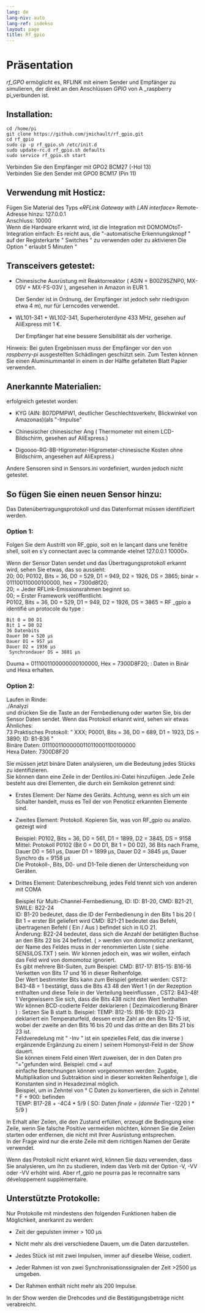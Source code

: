 ```yaml
---
lang: de
lang-niv: auto
lang-ref: indekso
layout: page
title: Rf_gpio
---
```


# Präsentation
 _rf_GPO_ ermöglicht es, RFLINK mit einem Sender und Empfänger zu simulieren, der direkt an den Anschlüssen _GPIO_ von A _raspberry pi_verbunden ist.


## Installation:

```
cd /home/pi
git clone https://github.com/jmichault/rf_gpio.git
cd rf_gpio  
sudo cp -p rf_gpio.sh /etc/init.d  
sudo update-rc.d rf_gpio.sh defaults  
sudo service rf_gpio.sh start  
```

Verbinden Sie den Empfänger mit GPO2 BCM27 (-Hol 13)  
Verbinden Sie den Sender mit GPO0 BCM17 (Pin 11)  

## Verwendung mit Hosticz:
Fügen Sie Material des Typs  _«RFLink Gateway with LAN interface»_ 
 	 Remote-Adresse hinzu: 127.0.0.1   
	 Anschluss: 10000    
 Wenn die Hardware erkannt wird, ist die Integration mit DOMOMOtoT-Integration einfach: Es reicht aus, die  "-automatische Erkennungsknopf " auf der Registerkarte " Switches " zu verwenden oder zu aktivieren Die Option  " erlaubt 5 Minuten "    

## Transceivers getestet:
* Chinesische Ausrüstung mit Reaktorreaktor  ( ASIN = B00Z9SZNP0, MX-05V + MX-FS-03V ), angesehen in Amazon in EUR 1.   


	Der Sender ist in Ordnung, der Empfänger ist jedoch sehr niedrigvon etwa 4 m), nur für Lerncodes verwendet.  
* WL101-341 + WL102-341, Superheroterdyne 433 MHz, gesehen auf AliExpress mit 1 €.  


	 Der Empfänger hat eine bessere Sensibilität als der vorherige.    
	
Hinweis: Bei guten Ergebnissen muss der Empfänger vor den von  _raspberry-pi_ ausgestellten Schädlingen geschützt sein. Zum Testen können Sie einen Aluminiummantel in einem in der Hälfte gefalteten Blatt Papier verwenden. 

## Anerkannte Materialien:
erfolgreich getestet worden:   
* KYG (AIN: B07DPMPW1, deutlicher Geschlechtsverkehr, Blickwinkel von Amazonas)(als "-Impulse"


* Chinesischer chinesischer Ang ( Thermometer mit einem LCD-Bildschirm, gesehen auf AliExpress.)  


* Digoooo-RG-8B-Higrometer-Higrometer-chinesische Kosten ohne Bildschirm, angesehen auf AliExpress.)  



Andere Sensoren sind in Sensors.ini vordefiniert, wurden jedoch nicht getestet.  

## So fügen Sie einen neuen Sensor hinzu:
Das Datenübertragungsprotokoll und das Datenformat müssen identifiziert werden.  
### Option 1:
Folgen Sie dem Austritt von RF_gpio, soit en le lançant dans une fenêtre shell, soit en s'y connectant avec la commande «telnet 127.0.0.1 10000».  
  
  
Wenn der Sensor Daten sendet und das Übertragungsprotokoll erkannt wird, sehen Sie etwas, das so aussieht:   
20; 00; P0102, Bits = 36, D0 = 529, D1 = 949, D2 = 1926, DS = 3865; binär = 011100110000100000, hex = 7300d8f20;  
  20; = Jeder RFLink-Emissionsrahmen beginnt so.  
    00; = Erster Framework veröffentlicht.    
 P0102, Bits = 36, D0 = 529, D1 = 949, D2 = 1926, DS = 3865 = RF  _gpio a identifié un protocole du type :  
  
  
	Bit 0 = D0 D1  
	Bit 1 = D0 D2  
	36 Datenbits  
	Dauer D0 = 520 μs  
	Dauer D1 = 957 μs  
	Dauer D2 = 1936 μs  
	 Synchrondauer DS = 3881 μs    
 Duuma = 0111001100000000100000, Hex = 7300D8F20; : Daten in Binär und Hexa erhalten.   

### Option 2:
Laufen in Rinde:  
./Analyzi  
und drücken Sie die Taste an der Fernbedienung oder warten Sie, bis der Sensor Daten sendet. Wenn das Protokoll erkannt wird, sehen wir etwas Ähnliches:   
   73 Praktisches Protokoll:   " XXX; P0001, Bits = 36, D0 = 689, D1 = 1923, DS = 3890; ID: B1-B36  "    
 Binäre Daten: 01110011000000110110001100100000    
 Hexa Daten: 7300D8F20    


Sie müssen jetzt binäre Daten analysieren, um die Bedeutung jedes Stücks zu identifizieren.  
Sie können dann eine Zeile in der Dentilos.ini-Datei hinzufügen. Jede Zeile besteht aus drei Elementen, die durch ein Semikolon getrennt sind:   
* Erstes Element: Der Name des Geräts. Achtung, wenn es sich um ein Schalter handelt, muss es Teil der von Penoticz erkannten Elemente sind.  


* Zweites Element: Protokoll. Kopieren Sie, was von RF_gpio ou analizo.  
  gezeigt wird  

    

	Beispiel: P0102, Bits = 36, D0 = 561, D1 = 1899, D2 = 3845, DS = 9158  
		Mittel: Protokoll P0102 (Bit 0 = D0 D1, Bit 1 = D0 D2), 36 Bits nach Frame, Dauer D0 = 561 μs, Dauer D1 = 1899 μs, Dauer D2 = 3845 μs, Dauer Synchro ds = 9158 μs  
	 	 Die Protokoll-, Bits, D0- und D1-Teile dienen der Unterscheidung von Geräten.   
* Drittes Element: Datenbeschreibung, jedes Feld trennt sich von anderen mit COMA  


	Beispiel für Multi-Channel-Fernbedienung, ID: ID: B1-20, CMD: B21-21, SWILE: B22-24  
	 	 ID: B1-20 bedeutet, dass die ID der Fernbedienung in den Bits 1 bis 20  ( Bit 1 = erster Bit geliefert wird 
 	  	 CMD: B21-21 bedeutet das Befehl, übertragenen Befehl   (  Ein / Aus  )   befindet sich in ILO 21.    
 	  	 Änderung: B22-24 bedeutet, dass sich die Anzahl der betätigten Buchse an den Bits 22 bis 24 befindet.   (  > 	 werden von domomoticz anerkannt, der Name des Feldes muss in der renommierten Liste  ( siehe SENSILOS.TXT ) sein. Wir können jedoch ein, was wir wollen, einfach das Feld wird von domomotoz ignoriert.   
	Es gibt mehrere Bit-Suiten, zum Beispiel: CMD: B17-17: B15-15: B16-16 Verketten von Bits 17 und 16 in dieser Reihenfolge.  
	Der Wert bestimmter Bits kann zum Beispiel getestet werden: CST2: B43-48 = 1 bestätigt, dass die Bits 43 48 den Wert 1 (in der Rezeption enthalten und diese Teile in der Verteilung beeinflussen , CST2: B43-48! 1 Vergewissern Sie sich, dass die Bits 438 nicht den Wert 1enthalten  
	 Wir können BCD-codierte Felder deklarieren   (  Dezimalcodierung Binärer  ) : Setzen Sie B statt b. Beispiel: TEMP: B12-15: B16-19: B20-23 deklariert ein Temperaturfeld, dessen erste Zahl an den Bits 12-15 ist, wobei der zweite an den Bits 16 bis 20 und das dritte an den Bits 21 bis 23 ist.    
 	 Feldveredelung mit  " -Inv " ist ein spezielles Feld, das die inverse )  ergänzende Ergänzung zu einem )  seinem Homonyst-Feld in der Show dauert.   
	Sie können einem Feld einen Wert zuweisen, der in den Daten pro "="gefunden wird. Beispiel: cmd = auf  
	 einfache Berechnungen können vorgenommen werden: Zugabe, Multiplikation und Subtraktion sind in dieser korrekten Reihenfolge  ), die Konstanten sind in Hexadezimal möglich.    
 	 	 Beispiel, um in Zehntel von ° C Daten zu konvertieren, die sich in Zehntel ° F + 900:  befinden  
	  	 TEMP: B17-28 + -4C4  *  5/9    (   SO: Daten  _finale = (donnée_  Tier -1220  )   *   5/9   )    

In Erhalt aller Zeilen, die den Zustand erfüllen, erzeugt die Bedingung eine Zeile, wenn Sie falsche Positive vermeiden möchten, können Sie die Zeilen starten oder entfernen, die nicht mit Ihrer Ausrüstung entsprechen.  
In der Frage wird nur die erste Zeile mit dem richtigen Namen der Geräte verwendet.  
	
		
Wenn das Protokoll nicht erkannt wird, können Sie dazu verwenden, dass Sie analysieren, um ihn zu studieren, indem das Verb mit der Option -V, -VV oder -VV erhöht wird. Aber rf_gpio ne pourra pas le reconnaitre sans développement supplémentaire.  
  
  


## Unterstützte Protokolle:

Nur Protokolle mit mindestens den folgenden Funktionen haben die Möglichkeit, anerkannt zu werden:  
* Zeit der gepulsten immer > 100 μs  


* Nicht mehr als drei verschiedene Dauern, um die Daten darzustellen.  


* Jedes Stück ist mit zwei Impulsen, immer auf dieselbe Weise, codiert.  


* Jeder Rahmen ist von zwei Synchronisationssignalen der Zeit >2500 μs umgeben.  


* Der Rahmen enthält nicht mehr als 200 Impulse.  



In der Show werden die Drehcodes und die Bestätigungsbeträge nicht verabreicht.  

